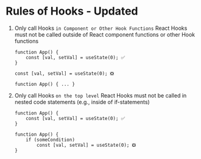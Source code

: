 # Rules of Hooks - Updated

1. Only call Hooks `in Component or Other Hook Functions`
   React Hooks must not be called outside of React component functions or other Hook functions

    ```
    function App() {
        const [val, setVal] = useState(0); ✅
    }
    ```

    ```
    const [val, setVal] = useState(0); ❎

    function App() { ... }
    ```

2. Only call Hooks `on the top level`
   React Hooks must not be called in nested code statements (e.g., inside of if-statements)

    ```
    function App() {
        const [val, setVal] = useState(0); ✅
    }
    ```

    ```
    function App() {
        if (someCondition)
            const [val, setVal] = useState(0); ❎
    }
    ```
